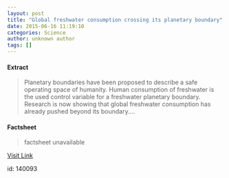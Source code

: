```yaml
---
layout: post
title: "Global freshwater consumption crossing its planetary boundary"
date: 2015-06-16 11:19:10
categories: Science
author: unknown author
tags: []
---
```



#### Extract
>Planetary boundaries have been proposed to describe a safe operating space of humanity. Human consumption of freshwater is the used control variable for a freshwater planetary boundary. Research is now showing that global freshwater consumption has already pushed beyond its boundary....

#### Factsheet
>factsheet unavailable

[Visit Link](http://www.sciencedaily.com/releases/2015/06/150616071910.htm)

id:  140093
